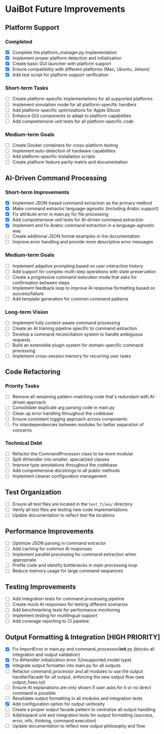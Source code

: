 # UaiBot Future Improvements

## Platform Support

### Completed
- [x] Complete the platform_manager.py implementation
- [x] Implement proper platform detection and initialization
- [x] Create basic GUI launcher with platform support
- [x] Ensure compatibility with different platforms (Mac, Ubuntu, Jetson)
- [x] Add test script for platform support verification

### Short-term Tasks
- [ ] Create platform-specific implementations for all supported platforms
- [ ] Implement simulation mode for all platform-specific handlers
- [ ] Add platform-specific optimizations for Apple Silicon
- [ ] Enhance GUI components to adapt to platform capabilities
- [ ] Add comprehensive unit tests for all platform-specific code

### Medium-term Goals
- [ ] Create Docker containers for cross-platform testing
- [ ] Implement auto-detection of hardware capabilities
- [ ] Add platform-specific installation scripts
- [ ] Create platform feature parity matrix and documentation

## AI-Driven Command Processing

### Short-term Improvements
- [x] Implement JSON-based command extraction as the primary method
- [x] Make command extractor language-agnostic (including Arabic support)
- [x] Fix attribute error in main.py for file processing
- [x] Add comprehensive unit tests for AI-driven command extraction
- [x] Implement and fix Arabic command extraction in a language-agnostic way
- [ ] Create additional JSON format examples in the documentation
- [ ] Improve error handling and provide more descriptive error messages

### Medium-term Goals
- [ ] Implement adaptive prompting based on user interaction history
- [ ] Add support for complex multi-step operations with state preservation
- [ ] Create a progressive command execution mode that asks for confirmation between steps
- [ ] Implement feedback loop to improve AI response formatting based on success/failure
- [ ] Add template generation for common command patterns

### Long-term Vision
- [ ] Implement fully context-aware command processing
- [ ] Create an AI training pipeline specific to command extraction
- [ ] Develop a command reconciliation system to handle ambiguous requests
- [ ] Build an extensible plugin system for domain-specific command processing
- [ ] Implement cross-session memory for recurring user tasks

## Code Refactoring

### Priority Tasks
- [ ] Remove all remaining pattern-matching code that's redundant with AI-driven approach
- [ ] Consolidate duplicate arg parsing code in main.py
- [ ] Clean up error handling throughout the codebase
- [ ] Ensure consistent logging approach across components
- [ ] Fix interdependencies between modules for better separation of concerns

### Technical Debt
- [ ] Refactor the CommandProcessor class to be more modular
- [ ] Split AIHandler into smaller, specialized classes
- [ ] Improve type annotations throughout the codebase
- [ ] Add comprehensive docstrings to all public methods
- [ ] Implement cleaner configuration management

## Test Organization
- [ ] Ensure all test files are located in the `test_files/` directory
- [ ] Verify all test files are testing new code implementations
- [ ] Update documentation to reflect test file locations

## Performance Improvements
- [ ] Optimize JSON parsing in command extractor
- [ ] Add caching for common AI responses
- [ ] Implement parallel processing for command extraction when appropriate 
- [ ] Profile code and identify bottlenecks in main processing loop
- [ ] Reduce memory usage for large command sequences

## Testing Improvements
- [ ] Add integration tests for command processing pipeline
- [ ] Create mock AI responses for testing different scenarios
- [ ] Add benchmarking tests for performance monitoring
- [ ] Implement testing for multilingual support
- [ ] Add coverage reporting to CI pipeline

## Output Formatting & Integration [HIGH PRIORITY]
- [x] Fix ImportError in main.py and command_processor/__init__.py (blocks all integration and output validation)
- [x] Fix AIHandler initialization error (Unsupported model type)
- [x] Integrate output formatter into main.py for all outputs
- [ ] Refactor command_processor and all modules to use the output handler/facade for all output, enforcing the new output flow (see output_fixes.txt)
- [ ] Ensure AI explanations are only shown if user asks for it or no direct command is possible
- [ ] Revalidate output formatting in all modules and integration tests
- [x] Add configuration option for output verbosity
- [ ] Create a proper output facade pattern to centralize all output handling
- [ ] Add/expand unit and integration tests for output formatting (success, error, info, thinking, command execution)
- [ ] Update documentation to reflect new output philosophy and flow
